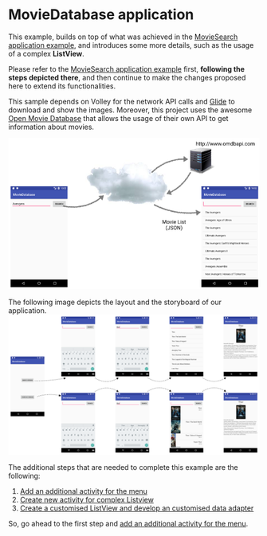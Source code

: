 # MovieDatabase application
This example, builds on top of what was achieved in the [MovieSearch application example][1], and introduces some more details, such as the usage of a complex **ListView**.

Please refer to the [MovieSearch application example][2] first, **following the steps depicted there**, and then continue to make the changes proposed here to extend its functionalities.

This sample depends on Volley for the network API calls and [Glide][3] to 
download and show the images. Moreover, this project uses the awesome [Open Movie Database][4]
that allows the usage of their own API to get information about movies.

![Architeture of the application][image-1]

The following image depicts the layout and the storyboard of our application.
![Layout and storyboard of the application][image-2]

The additional steps that are needed to complete this example are the following:
1. [Add an additional activity for the menu][5]
2. [Create new activity for complex Listview][6]
3. [Create a customised ListView and develop an customised data adapter][7]


So, go ahead to the first step and [add an additional activity for the menu][8].

[1]:	https://github.com/pontocom/MovieSearch
[2]:	https://github.com/pontocom/MovieSearch
[3]:	https://github.com/bumptech/glide
[4]:	http://www.omdbapi.com
[5]:	https://github.com/pontocom/MovieDatabase/blob/master/docs/CreateAMenuActivity.md
[6]:	https://github.com/pontocom/MovieDatabase/blob/master/docs/CreateComplexActivity.md
[7]:	https://github.com/pontocom/MovieDatabase/blob/master/docs/Customised%20ListView%20and%20Data%20Adapter.md
[8]:	https://github.com/pontocom/MovieDatabase/blob/master/docs/CreateAMenuActivity.md

[image-1]:	https://github.com/pontocom/MovieSearch/blob/master/docs/images/Voila_Capture%202017-04-17_09-49-43_PM.png
[image-2]:	https://github.com/pontocom/MovieDatabase/blob/master/docs/images/Voila_Capture%202017-04-19_12-05-47_PM.png